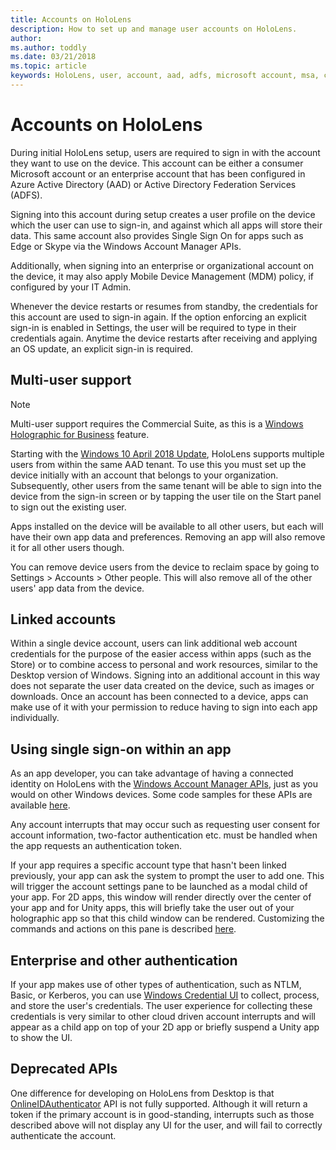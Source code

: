 ```yaml
---
title: Accounts on HoloLens
description: How to set up and manage user accounts on HoloLens.
author: 
ms.author: toddly
ms.date: 03/21/2018
ms.topic: article
keywords: HoloLens, user, account, aad, adfs, microsoft account, msa, credentials
---
```




# Accounts on HoloLens

During initial HoloLens setup, users are required to sign in with the account they want to use on the device. This account can be either a consumer Microsoft account or an enterprise account that has been configured in Azure Active Directory (AAD) or Active Directory Federation Services (ADFS).

Signing into this account during setup creates a user profile on the device which the user can use to sign-in, and against which all apps will store their data. This same account also provides Single Sign On for apps such as Edge or Skype via the Windows Account Manager APIs.

Additionally, when signing into an enterprise or organizational account on the device, it may also apply Mobile Device Management (MDM) policy, if configured by your IT Admin.

Whenever the device restarts or resumes from standby, the credentials for this account are used to sign-in again. If the option enforcing an explicit sign-in is enabled in Settings, the user will be required to type in their credentials again. Anytime the device restarts after receiving and applying an OS update, an explicit sign-in is required.

## Multi-user support

>[!NOTE]
>Multi-user support requires the Commercial Suite, as this is a [Windows Holographic for Business](https://docs.microsoft.com/hololens/hololens-upgrade-enterprise) feature.

Starting with the [Windows 10 April 2018 Update](release-notes-april-2018.md), HoloLens supports multiple users from within the same AAD tenant. To use this you must set up the device initially with an account that belongs to your organization. Subsequently, other users from the same tenant will be able to sign into the device from the sign-in screen or by tapping the user tile on the Start panel to sign out the existing user. 

Apps installed on the device will be available to all other users, but each will have their own app data and preferences. Removing an app will also remove it for all other users though. 

You can remove device users from the device to reclaim space by going to Settings > Accounts > Other people. This will also remove all of the other users' app data from the device. 

## Linked accounts

Within a single device account, users can link additional web account credentials for the purpose of the easier access within apps (such as the Store) or to combine access to personal and work resources, similar to the Desktop version of Windows. Signing into an additional account in this way does not separate the user data created on the device, such as images or downloads. Once an account has been connected to a device, apps can make use of it with your permission to reduce having to sign into each app individually.

## Using single sign-on within an app

As an app developer, you can take advantage of having a connected identity on HoloLens with the [Windows Account Manager APIs](https://msdn.microsoft.com/library/windows/apps/xaml/windows.security.authentication.web.core.aspx), just as you would on other Windows devices. Some code samples for these APIs are available [here](http://go.microsoft.com/fwlink/p/?LinkId=620621).

Any account interrupts that may occur such as requesting user consent for account information, two-factor authentication etc. must be handled when the app requests an authentication token.

If your app requires a specific account type that hasn't been linked previously, your app can ask the system to prompt the user to add one. This will trigger the account settings pane to be launched as a modal child of your app. For 2D apps, this window will render directly over the center of your app and for Unity apps, this will briefly take the user out of your holographic app so that this child window can be rendered. Customizing the commands and actions on this pane is described [here](https://msdn.microsoft.com/library/windows/apps/windows.ui.applicationsettings.webaccountcommand.aspx).

## Enterprise and other authentication

If your app makes use of other types of authentication, such as NTLM, Basic, or Kerberos, you can use [Windows Credential UI](https://msdn.microsoft.com/library/windows/apps/windows.security.credentials.ui.aspx) to collect, process, and store the user's credentials. The user experience for collecting these credentials is very similar to other cloud driven account interrupts and will appear as a child app on top of your 2D app or briefly suspend a Unity app to show the UI.

## Deprecated APIs

One difference for developing on HoloLens from Desktop is that [OnlineIDAuthenticator](https://msdn.microsoft.com/library/windows/apps/windows.security.authentication.onlineid.onlineidauthenticator.aspx) API is not fully supported. Although it will return a token if the primary account is in good-standing, interrupts such as those described above will not display any UI for the user, and will fail to correctly authenticate the account.

